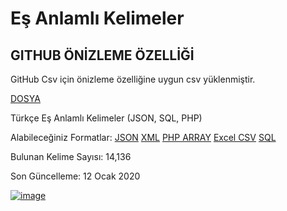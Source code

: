 # Eş Anlamlı Kelimeler
## GITHUB ÖNİZLEME ÖZELLİĞİ
GitHub Csv için önizleme özelliğine uygun csv yüklenmiştir.

[DOSYA](https://github.com/Quiec/Es-Anlamlilar/blob/master/EsAnlamlilar.csv)

Türkçe Eş Anlamlı Kelimeler (JSON, SQL, PHP)

Alabileceğiniz Formatlar: [JSON](https://github.com/Quiec/Es-Anlamlilar/blob/master/EsAnlamlilar.json) [XML](https://github.com/Quiec/Es-Anlamlilar/blob/master/EsAnlamlilar.xml) [PHP ARRAY](https://github.com/Quiec/Es-Anlamlilar/blob/master/EsAnlamlilar.php) [Excel CSV](https://github.com/Quiec/Es-Anlamlilar/blob/master/EsAnlamlilar.csv) [SQL](https://github.com/Quiec/Es-Anlamlilar/blob/master/EsAnlamlilar.sql)

Bulunan Kelime Sayısı: 14,136

Son Güncelleme: 12 Ocak 2020

[![image](https://i.hizliresim.com/anOr5Q.png)](https://hizliresim.com/anOr5Q)

